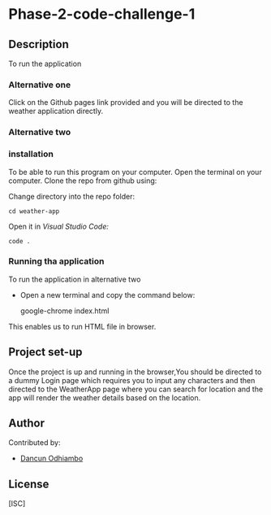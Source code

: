 # Phase-2-code-challenge-1
## Description


To run the application
### Alternative one 
Click on the Github pages link provided and you will be directed to the weather application directly.

    
### Alternative two
### installation
To be able to run this program on your computer.
Open the terminal on your computer.
Clone the repo from github using:

    

Change directory into the repo folder:

    cd weather-app

Open it in *Visual Studio Code:*

    code .

### Running tha application
To run the application in alternative two 

 - Open a new terminal and copy the command below:

     google-chrome index.html 

This enables us to run HTML file in browser.
## Project set-up
Once the project is up and running in the browser,You should be directed to a dummy Login page which requires you to input any characters and then directed to the WeatherApp page where you can search for location and the app will render the weather details based on the location.


## Author
Contributed by:
- [Dancun Odhiambo](https://www.github.com/dancun616)

## License

[ISC]